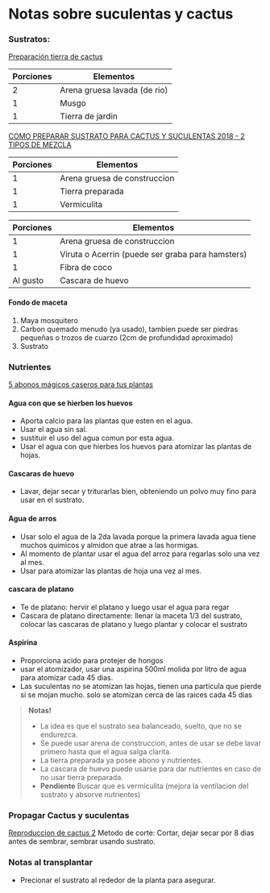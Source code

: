 # Notas sobre suculentas y cactus

### Sustratos:
[Preparación tierra de cactus](https://www.youtube.com/watch?v=0iInLkx2yic&ab_channel=Siempreverde)

|Porciones|Elementos|
|-|-|
|2|Arena gruesa lavada (de rio)|
|1|Musgo|
|1|Tierra de jardin|

[COMO PREPARAR SUSTRATO PARA CACTUS Y SUCULENTAS 2018 - 2 TIPOS DE MEZCLA](https://www.youtube.com/watch?v=cE9HnRw4Nqk&ab_channel=Milicienta)

|Porciones|Elementos|
|-|-|
|1|Arena gruesa de construccion|
|1|Tierra preparada|
|1|Vermiculita|

|Porciones|Elementos|
|-|-|
|1|Arena gruesa de construccion|
|1|Viruta o Acerrin (puede ser graba para hamsters)|
|1|Fibra de coco|
|Al gusto|Cascara de huevo|

#### Fondo de maceta
1. Maya mosquitero
2. Carbon quemado menudo (ya usado), tambien puede ser piedras pequeñas o trozos de cuarzo (2cm de profundidad aproximado)
3. Sustrato

### Nutrientes
[5 abonos mágicos caseros para tus plantas](https://www.youtube.com/watch?v=_tvCaAZN58M&ab_channel=LosSecretosdemiJard%C3%ADn)

#### Agua con que se hierben los huevos
- Aporta calcio para las plantas que esten en el agua.
- Usar el agua sin sal.
- sustituir el uso del agua comun por esta agua.
- Usar el agua con que hierbes los huevos para atomizar las plantas de hojas.
#### Cascaras de huevo
- Lavar, dejar secar y triturarlas bien, obteniendo un polvo muy fino para usar en el sustrato.
#### Agua de arros
- Usar solo el agua de la 2da lavada porque la primera lavada agua tiene muchos quimicos y almidon que atrae a las hormigas.
- Al momento de plantar usar el agua del arroz para regarlas solo una vez al mes.
- Usar para atomizar las plantas de hoja una vez al mes.
#### cascara de platano
- Te de platano: hervir el platano y luego usar el agua para regar
- Cascara de platano directamente: llenar la maceta 1/3 del sustrato, colocar las cascaras de platano y luego plantar y colocar el sustrato
#### Aspirina
- Proporciona acido para protejer de hongos
- usar el atomizador, usar una aspirina 500ml molida por litro de agua para atomizar cada 45 dias.
- Las suculentas no se atomizan las hojas, tienen una particula que pierde si se mojan mucho. solo se atomizan cerca de las raices cada 45 dias

> **Notas!**
> - La idea es que el sustrato sea balanceado, suelto, que no se endurezca.
> - Se puede usar arena de construccion, antes de usar se debe lavar primero hasta que el agua salga clarita.
> - La tierra preparada ya posee abono y nutrientes.
> - La cascara de huevo puede usarse para dar nutrientes en caso de no usar tierra preparada.
> - **Pendiente** Buscar que es vermiculita (mejora la ventilacion del sustrato y absorve nutrientes)

### Propagar Cactus y suculentas
[Reproduccion de cactus 2](https://www.youtube.com/watch?v=BXYiQ6WMHJw&ab_channel=Siempreverde)
Metodo de corte: Cortar, dejar secar por 8 dias antes de sembrar, sembrar usando sustrato.

### Notas al transplantar
- Precionar el sustrato al rededor de la planta para asegurar. 
